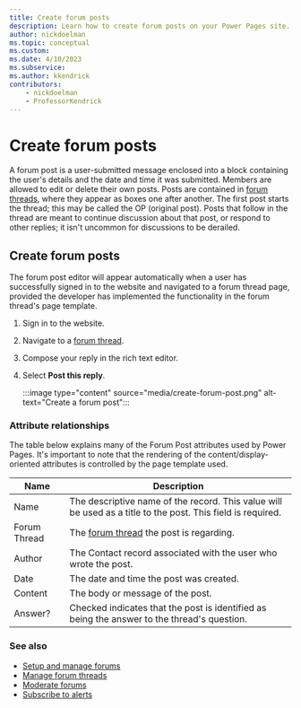 ```yaml
---
title: Create forum posts
description: Learn how to create forum posts on your Power Pages site.
author: nickdoelman
ms.topic: conceptual
ms.custom: 
ms.date: 4/10/2023
ms.subservice: 
ms.author: kkendrick
contributors:
    - nickdoelman
    - ProfessorKendrick
---
```


# Create forum posts 

A forum post is a user-submitted message enclosed into a block containing the user's details and the date and time it was submitted. Members are allowed to edit or delete their own posts. Posts are contained in [forum threads](manage-forum-threads.md), where they appear as boxes one after another. The first post starts the thread; this may be called the OP (original post). Posts that follow in the thread are meant to continue discussion about that post, or respond to other replies; it isn't uncommon for discussions to be derailed.  

## Create forum posts

The forum post editor will appear automatically when a user has successfully signed in to the website and navigated to a forum thread page, provided the developer has implemented the functionality in the forum thread's page template.

1. Sign in to the website.

2. Navigate to a [forum thread](manage-forum-threads.md).  

3. Compose your reply in the rich text editor.

4. Select **Post this reply**.

    :::image type="content" source="media/create-forum-post.png" alt-text="Create a forum post":::

### Attribute relationships

The table below explains many of the Forum Post attributes used by Power Pages. It's important to note that the rendering of the content/display-oriented attributes is controlled by the page template used.

| Name         | Description                                                                                                 |
|--------------|-------------------------------------------------------------------------------------------------------------|
| Name         | The descriptive name of the record. This value will be used as a title to the post. This field is required. |
| Forum Thread | The [forum thread](manage-forum-threads.md) the post is regarding.                                            |  
| Author       | The Contact record associated with the user who wrote the post.                                             |
| Date         | The date and time the post was created.                                                                     |
| Content      | The body or message of the post.                                                                            |
| Answer?      | Checked indicates that the post is identified as being the answer to the thread's question.                 |

### See also

- [Setup and manage forums](setup-manage-forums.md)  
- [Manage forum threads](manage-forum-threads.md)  
- [Moderate forums](moderate-forums.md)  
- [Subscribe to alerts](subscribe-alerts.md)  

